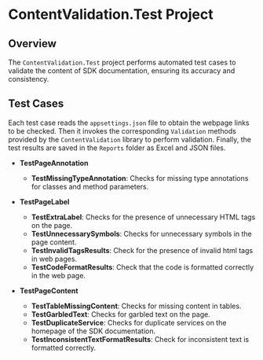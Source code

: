 # ContentValidation.Test Project

## Overview

The `ContentValidation.Test` project performs automated test cases to validate the content of SDK documentation, ensuring its accuracy and consistency.

## Test Cases

Each test case reads the `appsettings.json` file to obtain the webpage links to be checked. Then it invokes the corresponding `Validation` methods provided by the `ContentValidation` library to perform validation. Finally, the test results are saved in the `Reports` folder as Excel and JSON files.

- **TestPageAnnotation**
  - **TestMissingTypeAnnotation**: Checks for missing type annotations for classes and method parameters.
- **TestPageLabel**

  - **TestExtraLabel**: Checks for the presence of unnecessary HTML tags on the page.
  - **TestUnnecessarySymbols**: Checks for unnecessary symbols in the page content.
  - **TestInvalidTagsResults**: Check for the presence of invalid html tags in web pages.
  - **TestCodeFormatResults**: Check that the code is formatted correctly in the web page.

- **TestPageContent**
  - **TestTableMissingContent**: Checks for missing content in tables.
  - **TestGarbledText**: Checks for garbled text on the page.
  - **TestDuplicateService**: Checks for duplicate services on the homepage of the SDK documentation.
  - **TestInconsistentTextFormatResults**: Check for inconsistent text is formatted correctly.
